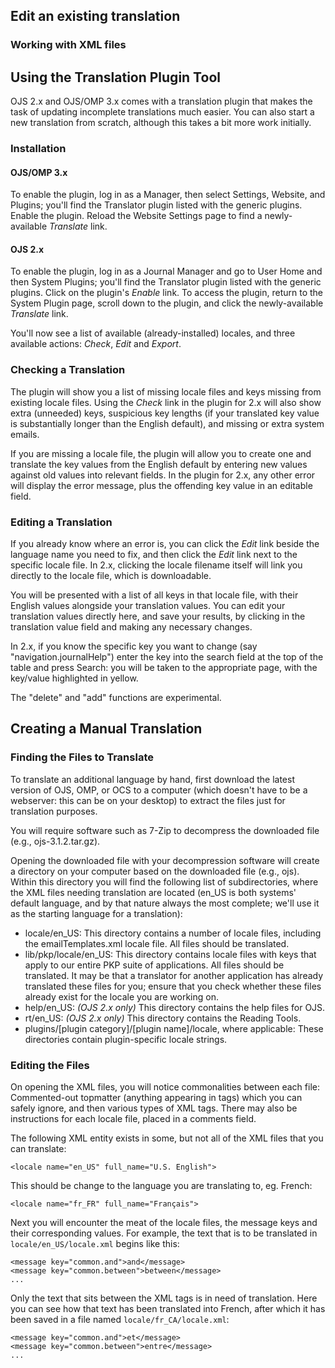 ## Edit an existing translation

### Working with XML files


Using the Translation Plugin Tool
---------------------------------

OJS 2.x and OJS/OMP 3.x comes with a translation plugin that makes the task of updating incomplete translations much easier. You can also start a new translation from scratch, although this takes a bit more work initially.

### Installation

#### OJS/OMP 3.x

To enable the plugin, log in as a Manager, then select Settings, Website, and Plugins; you'll find the Translator plugin listed with the generic plugins. Enable the plugin. Reload the Website Settings page to find a newly-available <em>Translate</em> link.

#### OJS 2.x

To enable the plugin, log in as a Journal Manager and go to User Home and then System Plugins; you'll find the Translator plugin listed with the generic plugins. Click on the plugin's <em>Enable</em> link. To access the plugin, return to the System Plugin page, scroll down to the plugin, and click the newly-available <em>Translate</em> link.

You'll now see a list of available (already-installed) locales, and three available actions: <em>Check</em>, <em>Edit</em> and <em>Export</em>.

### Checking a Translation

The plugin will show you a list of missing locale files and keys missing from existing locale files.    Using the <em>Check</em> link in the plugin for 2.x will also show extra (unneeded) keys, suspicious key lengths (if your translated key value is substantially longer than the English default), and missing or extra system emails.

If you are missing a locale file, the plugin will allow you to create one and translate the key values from the English default by entering new values against old values into relevant fields. In the plugin for 2.x, any other error will display the error message, plus the offending key value in an editable field.

### Editing a Translation

If you already know where an error is, you can click the <em>Edit</em> link beside the language name you need to fix, and then click the <em>Edit</em> link next to the specific locale file.  In 2.x, clicking the locale filename itself will link you directly to the locale file, which is downloadable.

You will be presented with a list of all keys in that locale file, with their English values alongside your translation values. You can edit your translation values directly here, and save your results, by clicking in the translation value field and making any necessary changes.

In 2.x, if you know the specific key you want to change (say "navigation.journalHelp") enter the key into the search field at the top of the table and press Search: you will be taken to the appropriate page, with the key/value highlighted in yellow.

The "delete" and "add" functions are experimental.

Creating a Manual Translation
-----------------------------

### Finding the Files to Translate

To translate an additional language by hand, first download the latest version of OJS, OMP, or OCS to a computer (which doesn't have to be a webserver: this can be on your desktop) to extract the files just for translation purposes.

You will require software such as 7-Zip to decompress the downloaded file (e.g., ojs-3.1.2.tar.gz).

Opening the downloaded file with your decompression software will create a directory on your computer based on the downloaded file (e.g., ojs). Within this directory you will find the following list of subdirectories, where the XML files needing translation are located (en\_US is both systems' default language, and by that nature always the most complete; we'll use it as the starting language for a translation):

-   locale/en\_US: This directory contains a number of locale files, including the emailTemplates.xml locale file. All files should be translated.
-   lib/pkp/locale/en\_US: This directory contains locale files with keys that apply to our entire PKP suite of applications. All files should be translated. It may be that a translator for another application has already translated these files for you; ensure that you check whether these files already exist for the locale you are working on.
-   help/en\_US: *(OJS 2.x only)* This directory contains the help files for OJS.
-   rt/en\_US: *(OJS 2.x only)* This directory contains the Reading Tools.
-   plugins/\[plugin category\]/\[plugin name\]/locale, where applicable: These directories contain plugin-specific locale strings.

### Editing the Files

On opening the XML files, you will notice commonalities between each file: Commented-out topmatter (anything appearing in tags) which you can safely ignore, and then various types of XML tags. There may also be instructions for each locale file, placed in a comments field.

The following XML entity exists in some, but not all of the XML files that you can translate:

```
<locale name="en_US" full_name="U.S. English">
```

This should be change to the language you are translating to, eg.
French:

```
<locale name="fr_FR" full_name="Français">
```

Next you will encounter the meat of the locale files, the message keys and their corresponding values. For example, the text that is to be translated in `locale/en_US/locale.xml` begins like this:

```
<message key="common.and">and</message>
<message key="common.between">between</message>
...
```

Only the text that sits between the XML tags is in need of translation. Here you can see how that text has been translated into French, after which it has been saved in a file named `locale/fr_CA/locale.xml`:

```
<message key="common.and">et</message>
<message key="common.between">entre</message>
...
```
